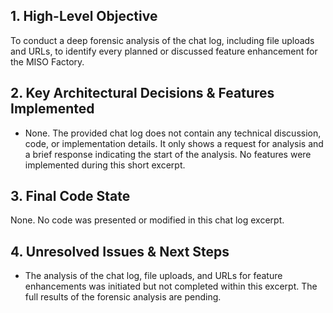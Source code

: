 ## 1. High-Level Objective ##

To conduct a deep forensic analysis of the chat log, including file uploads and URLs, to identify every planned or discussed feature enhancement for the MISO Factory.

## 2. Key Architectural Decisions & Features Implemented ##

* None.  The provided chat log does not contain any technical discussion, code, or implementation details. It only shows a request for analysis and a brief response indicating the start of the analysis. No features were implemented during this short excerpt.

## 3. Final Code State ##

None. No code was presented or modified in this chat log excerpt.

## 4. Unresolved Issues & Next Steps ##

* The analysis of the chat log, file uploads, and URLs for feature enhancements was initiated but not completed within this excerpt.  The full results of the forensic analysis are pending.
